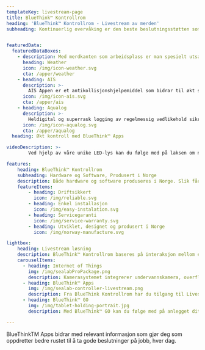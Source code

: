 ```yaml
---
templateKey: livestream-page
title: BlueThink™ Kontrollrom
heading: 'BlueThink™ Kontrollrom - Livestream av merden'
subheading: Kontinuerlig overvåking er den beste beslutningsstøtten som finnes. Med vår unike kamerateknologi og software, som kommuniserer sammen (IoT), får du høykvalitets overvåkingsbilder rett inn i ditt BlueThink™ Kontrollrom. Et krystallklart blikk på det som foregår i merdene, kan bidra til høyere forutsigbarhet, lavere dødelighet og bedre fiskevelferd.


featuredData:
  featuredDataBoxes:
    - description: Med merdkanten som arbeidsplass er man spesielt utsatt for sjø, vær og vind - og sikkerhet må derfor tas på alvor. BlueThinkTM Appen Weather gir deg sanntidsoversikt over værsituasjonen på ditt oppdrettsanlegg. 
      heading: Weather
      icon: /img/icon-weather.svg
      cta: /apper/weather
    - heading: AIS
      description: >-
        AIS Appen er et antikollisjonshjelpemiddel som bidrar til økt sikkerhet. AIS-utstyr montert på fôrflåten lar deg se og bli sett av skipsfart i området, samtidig som du kan logge anløp til kjente fartøy.
      icon: /img/icon-ais.svg
      cta: /apper/ais
    - heading: Aqualog
      description: >-
        Heldigital og superrask logging av regelmessig vedlikehold sikrer garantiforhold på utstyret, i tillegg til høy oppetid. Det har aldri vært enklere å holde styr på gjennomføringen av vedlikeholdsoppgaver enn hva det er nå.
      icon: /img/icon-aqualog.svg
      cta: /apper/aqualog
  heading: Økt kontroll med BlueThink™ Apps

videoDescription: >-
        Ved hjelp av våre unike LED-lys kan du følge med på laksen om natten eller på større dybde. LED-lyset følger  kameraet til alle dybder.

features:
    heading: BlueThink™ Kontrollrom
    subheading: Hardware og Software, Produsert i Norge
    description: Både hardware og software produseres i Norge. Slik får du en lynrask levering og driftsikker løsning. Produktene er utviklet slik at de behøver minimalt med vedlikehold og er enkle å installere. Ønsker du livestream fra ditt anlegg, kan vi sette opp et helhetlig system på få timer. Skulle du trenge hjelp, er service telefonen bemannet 24 timer i døgnet.
    featureItems:
        - heading: Driftsikkert
          icon: /img/reliable.svg
        - heading: Enkel installasjon
          icon: /img/easy-instalation.svg
        - heading: Servicegaranti
          icon: /img/service-warranty.svg
        - heading: Utviklet, designet og produsert i Norge
          icon: /img/norway-manufacture.svg

lightbox:
    heading: Livestream løsning
    description: BlueThink™ Kontrollrom baseres på interaksjon mellom en rekke produkter som kombinert gir førsteklasses overvåkning av ditt anlegget. 
    carouselItems:
      - heading: Internet of Things
        img: /img/sealabProPackage.png
        description: Kamerasystemet integrerer undervannskamera, overflatekamera, lys, sensorikk, mekanikk og programvare som alle kommuniserer sammen.
      - heading: BlueThink™ Apps
        img: /img/sealab-controller-livestream.png
        description: Fra BlueThink Kontrollrom har du tilgang til Livestream i tillegg til alle dine BlueThink™ Apps.
      - heading: BlueThink™ GO
        img: /img/tablet-holding-portrait.jpg
        description: Med BlueThink™ GO kan du følge med på anlegget ditt når som helst, fra hvor som helst.

---
```


BlueThinkTM Apps bidrar med relevant informasjon som gjør deg som oppdretter bedre rustet til å ta gode beslutninger på jobb, hver dag.
